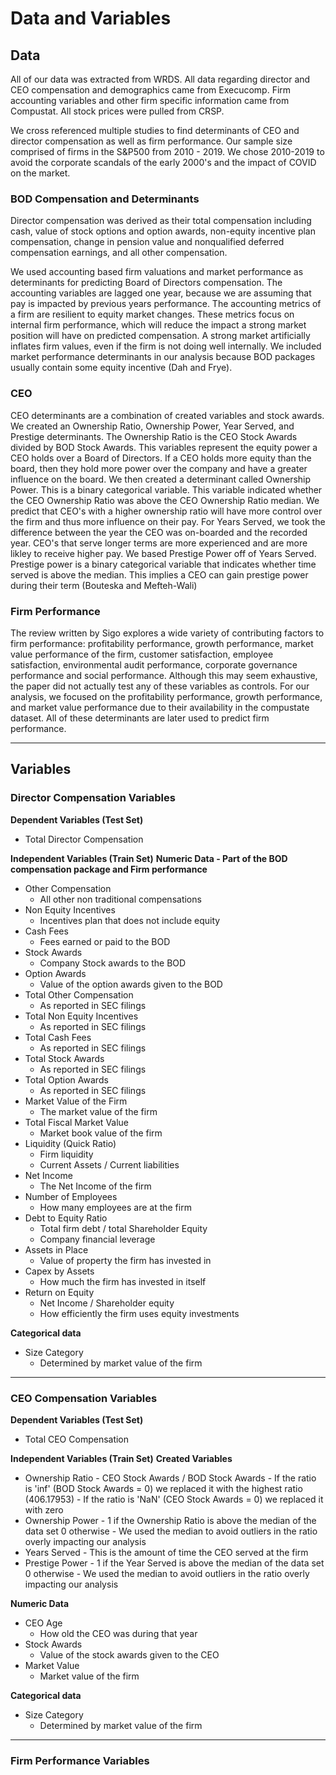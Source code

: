 # Data and Variables

## Data

All of our data was extracted from WRDS. All data regarding director and CEO compensation and demographics came from Execucomp. Firm accounting variables and other firm specific information came from Compustat. All stock prices were pulled from CRSP.

We cross referenced multiple studies to find determinants of CEO and director compensation as well as firm performance. Our sample size comprised of firms in the S&P500 from 2010 - 2019. We chose 2010-2019 to avoid the corporate scandals of the early 2000's and the impact of COVID on the market.

### BOD Compensation and Determinants
Director compensation was derived as their total compensation including cash, value of stock options and option awards, non-equity incentive plan compensation, change in pension value and nonqualified deferred compensation earnings, and all other compensation.

We used accounting based firm valuations and market performance as determinants for predicting Board of Directors
compensation. The accounting variables are lagged one year, because we are assuming that pay is impacted by 
previous years performance. The accounting metrics of a firm are resilient to equity market changes. These 
metrics focus on internal firm performance, which will reduce the impact a strong market position will have on 
predicted compensation. A strong market artificially inflates firm values, even if the firm is not doing well 
internally. We included market performance determinants in our analysis because BOD packages usually contain some 
equity incentive (Dah and Frye).

### CEO
CEO determinants are a combination of created variables and stock awards. We created an Ownership Ratio, 
Ownership Power, Year Served, and Prestige determinants. The Ownership Ratio is the CEO Stock Awards divided by 
BOD Stock Awards. This variables represent the equity power a CEO holds over a Board of Directors. If a CEO holds more equity than the board, then they hold more power over the company and have a greater influence on the board. We then created a determinant called Ownership Power. This is a binary categorical variable. This variable indicated whether the CEO Ownership Ratio was above the CEO Ownership Ratio median. We predict that CEO's with a higher ownership ratio will have more control over the firm and thus more influence on their pay. For Years Served, we took the difference between the year the CEO was on-boarded and the recorded year. CEO's that serve longer terms are more experienced and are more likley to receive higher pay. We based Prestige Power off of Years Served. Prestige power is a binary categorical variable that indicates whether time served is above the median. This implies a CEO can gain prestige power during their term (Bouteska and Mefteh-Wali)

### Firm Performance
The review written by Sigo explores a wide variety of contributing factors to firm performance: profitability performance, growth performance, market value performance of the firm, customer satisfaction, employee satisfaction, environmental audit performance, corporate governance performance and social performance. Although this may seem exhaustive, the paper did not actually test any of these variables as controls. For our analysis, we focused on the profitability performance, growth performance, and market value performance due to their availability in the compustate dataset. All of these determinants are later used to predict firm performance.



-----------


## Variables


### Director Compensation Variables

__Dependent Variables (Test Set)__
- Total Director Compensation


__Independent Variables (Train Set)__
__Numeric Data - Part of the BOD compensation package and Firm performance__
- Other Compensation
    - All other non traditional compensations
- Non Equity Incentives
    - Incentives plan that does not include equity
- Cash Fees
    - Fees earned or paid to the BOD
- Stock Awards
    - Company Stock awards to the BOD
- Option Awards
    - Value of the option awards given to the BOD
- Total Other Compensation
    - As reported in SEC filings
- Total Non Equity Incentives
    - As reported in SEC filings
- Total Cash Fees
    - As reported in SEC filings
- Total Stock Awards
    - As reported in SEC filings
- Total Option Awards
    - As reported in SEC filings
- Market Value of the Firm
    - The market value of the firm
- Total Fiscal Market Value
    - Market book value of the firm
- Liquidity (Quick Ratio)
    - Firm liquidity
    - Current Assets / Current liabilities
- Net Income
    - The Net Income of the firm
- Number of Employees
    - How many employees are at the firm
- Debt to Equity Ratio
    - Total firm debt / total Shareholder Equity
    - Company financial leverage
- Assets in Place
    - Value of property the firm has invested in
- Capex by Assets
    - How much the firm has invested in itself
- Return on Equity
    - Net Income / Shareholder equity
    - How efficiently the firm uses equity investments
 
__Categorical data__
- Size Category
    - Determined by market value of the firm
-----------

### CEO Compensation Variables
__Dependent Variables (Test Set)__
- Total CEO Compensation

__Independent Variables (Train Set)__
**Created Variables**
- Ownership Ratio
      - CEO Stock Awards / BOD Stock Awards
      - If the ratio is 'inf' (BOD Stock Awards = 0) we replaced it with the highest ratio (406.17953)
          - If the ratio is 'NaN' (CEO Stock Awards = 0) we replaced it with zero
- Ownership Power
      - 1 if the Ownership Ratio is above the median of the data set 0 otherwise
      - We used the median to avoid outliers in the ratio overly impacting our analysis
- Years Served
      - This is the amount of time the CEO served at the firm 
- Prestige Power
       - 1 if the Year Served is above the median of the data set 0 otherwise
       - We used the median to avoid outliers in the ratio overly impacting our analysis


**Numeric Data**
- CEO Age
     - How old the CEO was during that year
- Stock Awards
    - Value of the stock awards given to the CEO
- Market Value
    - Market value of the firm


**Categorical data**
- Size Category
   - Determined by market value of the firm
-----------

### Firm Performance Variables
